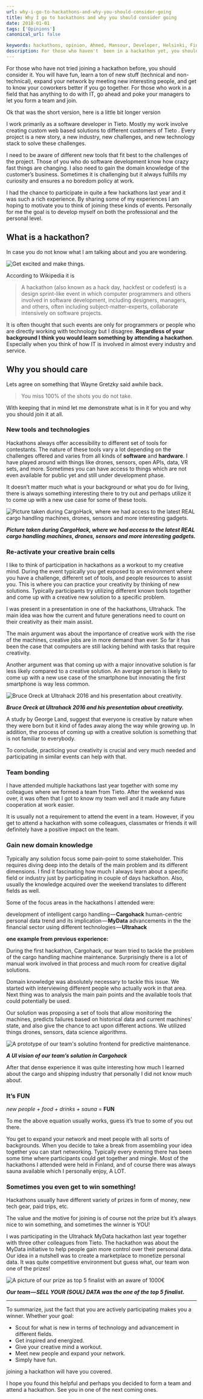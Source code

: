 ```yaml
---
url: why-i-go-to-hackathons-and-why-you-should-consider-going
title: Why I go to hackathons and why you should consider going
date: 2018-01-01
tags: ['Opinions']
canonical_url: false

keywords: hackathons, opinion, Ahmed, Mansour, Developer, Helsinki, Finland, Innovation, Creativity, Developers
description: For those who haven't  been in a hackathon yet, you should. You will have fun, learn new stuff, expand your network by meeting new interesting people.
---
```


For those who have not tried joining a hackathon before, you should consider it. You will have fun, learn a ton of new stuff (technical and non-technical), expand your network by meeting new interesting people, and get to know your coworkers better if you go together. For those who work in a field that has anything to do with IT, go ahead and poke your managers to let you form a team and join.

Ok that was the short version, here is a little bit longer version

I work primarily as a software developer in Tieto. Mostly my work involve creating custom web based solutions to different customers of Tieto . Every project is a new story, a new industry, new challenges, and new technology stack to solve these challenges.

I need to be aware of different new tools that fit best to the challenges of the project. Those of you who do software development know how crazy fast things are changing. I also need to gain the domain knowledge of the customer’s business. Sometimes it is challenging but it always fulfills my curiosity and ensures a no boredom policy at work.

I had the chance to participate in quite a few hackathons last year and it was such a rich experience. By sharing some of my experiences I am hoping to motivate you to think of joining these kinds of events. Personally for me the goal is to develop myself on both the professional and the personal level.

## What is a hackathon?

In case you do not know what I am talking about and you are wondering.

![Get excited and make things.](./hackathon2.png)

According to Wikipedia it is

> A hackathon (also known as a hack day, hackfest or codefest) is a design sprint-like event in which computer programmers and others involved in software development, including designers, managers, and others, often including subject-matter-experts, collaborate intensively on software projects.

It is often thought that such events are only for programmers or people who are directly working with technology but I disagree. **Regardless of your background I think you would learn something by attending a hackathon**. Especially when you think of how IT is involved in almost every industry and service.

## Why you should care

Lets agree on something that Wayne Gretzky said awhile back.

> You miss 100% of the shots you do not take.

With keeping that in mind let me demonstrate what is in it for you and why you should join it at all.

### New tools and technologies

Hackathons always offer accessibility to different set of tools for contestants. The nature of these tools vary a lot depending on the challenges offered and varies from all kinds of **software** and **hardware**. I have played around with things like drones, sensors, open APIs, data, VR sets, and more. Sometimes you can have access to things which are not even available for public yet and still under development phase.

It doesn’t matter much what is your background or what you do for living, there is always something interesting there to try out and perhaps utilize it to come up with a new use case for some of these tools.

![Picture taken during CargoHack, where we had access to the latest REAL cargo handling machines, drones, sensors and more interesting gadgets.](./hackathon3.png 'Cargohack')

**_Picture taken during CargoHack, where we had access to the latest REAL cargo handling machines, drones, sensors and more interesting gadgets._**

### Re-activate your creative brain cells

I like to think of participation in hackathons as a workout to my creative mind. During the event typically you get exposed to an environment where you have a challenge, different set of tools, and people resources to assist you. This is where you can practice your creativity by thinking of new solutions. Typically participants try utilizing different known tools together and come up with a creative new solution to a specific problem.

I was present in a presentation in one of the hackathons, Ultrahack. The main idea was how the current and future generations need to count on their creativity as their main assist.

The main argument was about the importance of creative work with the rise of the machines, creative jobs are in more demand than ever. So far it has been the case that computers are still lacking behind with tasks that require creativity.

Another argument was that coming up with a major innovative solution is far less likely compared to a creative solution. An average person is likely to come up with a new use case of the smartphone but innovating the first smartphone is way less common.

![Bruce Oreck at Ultrahack 2016 and his presentation about creativity.](./hackathon4.png 'Bruce Oreck at Ultrahack 2016')

**_Bruce Oreck at Ultrahack 2016 and his presentation about creativity._**

A study by George Land, suggest that everyone is creative by nature when they were born but it kind of fades away along the way while growing up. In addition, the process of coming up with a creative solution is something that is not familiar to everybody.

To conclude, practicing your creativity is crucial and very much needed and participating in similar events can help with that.

### Team bonding

I have attended multiple hackathons last year together with some my colleagues where we formed a team from Tieto. After the weekend was over, it was often that I got to know my team well and it made any future cooperation at work easier.

It is usually not a requirement to attend the event in a team. However, if you get to attend a hackathon with some colleagues, classmates or friends it will definitely have a positive impact on the team.

### Gain new domain knowledge

Typically any solution focus some pain-point to some stakeholder. This requires diving deep into the details of the main problem and its different dimensions. I find it fascinating how much I always learn about a specific field or industry just by participating in couple of days hackathon. Also, usually the knowledge acquired over the weekend translates to different fields as well.

Some of the focus areas in the hackathons I attended were:

development of intelligent cargo handling — **Cargohack**
human-centric personal data trend and its implication — **MyData**
advancements in the the financial sector using different technologies — **Ultrahack**

**one example from previous experience:**

During the first hackathon, Cargohack, our team tried to tackle the problem of the cargo handling machine maintenance. Surprisingly there is a lot of manual work involved in that process and much room for creative digital solutions.

Domain knowledge was absolutely necessary to tackle this issue. We started with interviewing different people who actually work in that area. Next thing was to analysis the main pain points and the available tools that could potentially be used.

Our solution was proposing a set of tools that allow monitoring the machines, predicts failures based on historical data and current machines’ state, and also give the chance to act upon different actions. We utilized things drones, sensors, data science algorithms.

![A prototype of our team's solutino frontend for predictive maintenance.](./hackathon5.png 'A UI vision of our team’s solution in Cargohack')

**_A UI vision of our team’s solution in Cargohack_**

After that dense experience it was quite interesting how much I learned about the cargo and shipping industry that personally I did not know much about.

### It’s FUN

_new people + food + drinks + sauna_ = **FUN**

To me the above equation usually works, guess it’s true to some of you out there.

You get to expand your network and meet people with all sorts of backgrounds. When you decide to take a break from assembling your idea together you can start networking. Typically every evening there has been some time where participants could get together and mingle. Most of the hackathons I attended were held in Finland, and of course there was always sauna available which I personally enjoy, A LOT.

### Sometimes you even get to win something!

Hackathons usually have different variety of prizes in form of money, new tech gear, paid trips, etc.

The value and the motive for joining is of course not the prize but it’s always nice to win something, and sometimes the winner is YOU!

I was participating in the Ultrahack MyData hackathon last year together with three other colleagues from Tieto. The hackathon was about the MyData initiative to help people gain more control over their personal data. Our idea in a nutshell was to create a marketplace to monetize personal data. It was quite competitive environment but guess what, our team won one of the prizes!

![A picture of our prize as top 5 finalist with an aware of 1000€](./hackathon6.png 'Our team — SELL YOUR (SOUL) DATA was the one of the top 5 finalist.')

**_Our team — SELL YOUR (SOUL) DATA was the one of the top 5 finalist._**

---

To summarize, just the fact that you are actively participating makes you a winner. Whether your goal:

- Scout for what is new in terms of technology and advancement in different fields.
- Get inspired and energized.
- Give your creative mind a workout.
- Meet new people and expand your network.
- Simply have fun.

joining a hackathon will have you covered.

I hope you found this helpful and perhaps you decided to form a team and attend a hackathon. See you in one of the next coming ones.
